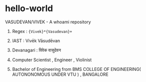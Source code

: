 # hello-world
VASUDEVAN/VIVEK - A whoami repository
1. Regex : `{Vivek}*{Vasudevan}+`
2. IAST : Vivēk Vāsudēvan
3. Devanagari : विवेक वासुदेवन

1. Computer Scientist , Engineer , Violinist
2. Bachelor of Engineering from BMS COLLEGE OF ENGINEERING( AUTONONOMOUS UNDER VTU ) , BANGALORE
